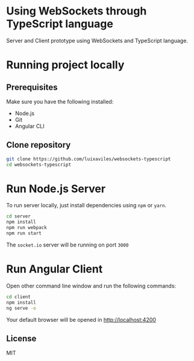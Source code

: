 # Using WebSockets through TypeScript language

Server and Client prototype using WebSockets and TypeScript language.

# Running project locally
## Prerequisites

Make sure you have the following installed:

* Node.js
* Git
* Angular CLI

## Clone repository

```bash
git clone https://github.com/luixaviles/websockets-typescript
cd websockets-typescript
```

# Run Node.js Server

To run server locally, just install dependencies using `npm` or `yarn`.

```bash
cd server
npm install
npm run webpack
npm run start
```

The `socket.io` server will be running on port `3000`

# Run Angular Client

Open other command line window and run the following commands:

```bash
cd client
npm install
ng serve -o
```

Your default browser will be opened in [http://localhost:4200](http://localhost:4200/)

## License

MIT

